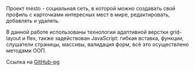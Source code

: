 Проект mesto - социальная сеть, в которой можно создавать свой профиль с карточками интересных мест в мире, редактировать, добавлять и удалять.

В данной работе использованы технологии адаптивной верстки grid-layout и flex, 
также задействован JavaScript: гибкая вставка, функции, слушатели страницы, массивы, валидация форм, всё это осуществлено методами ООП.

Ссылка на [GitHub-pg](https:floweredcat.github.io/mesto/dist)

